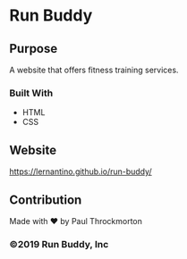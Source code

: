 # Run Buddy

## Purpose
A website that offers fitness training services.

### Built With
* HTML
* CSS

## Website
https://lernantino.github.io/run-buddy/

## Contribution
Made with ❤️ by Paul Throckmorton

### ©2019 Run Buddy, Inc
